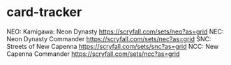 # card-tracker

NEO: Kamigawa: Neon Dynasty
    https://scryfall.com/sets/neo?as=grid
NEC: Neon Dynasty Commander
    https://scryfall.com/sets/nec?as=grid
SNC: Streets of New Capenna
    https://scryfall.com/sets/snc?as=grid
NCC: New Capenna Commander
    https://scryfall.com/sets/ncc?as=grid